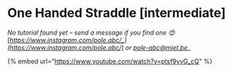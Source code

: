 # One Handed Straddle \[intermediate]

_No tutorial found yet – send a message if you find one 😍_ [_https://www.instagram.com/pole.abc/_](https://www.instagram.com/pole.abc/) _or_ [_pole-abc@miet.be_](mailto:pole-abc@miet.be)__

{% embed url="https://www.youtube.com/watch?v=ptsf9yvG_cQ" %}

##
